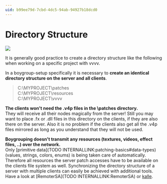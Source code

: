 ```yaml
---
uid: b99ee79d-7cbd-4dc5-94ab-94927b18dcd0
---
```


# Directory Structure

![](~/img/Boygrouping-ProjectFolder.png "")   




It is generally good practice to create a directory structure like the following when working on a specific project with vvvv.   

In a boygroup-setup specifically it is necessary to **create an identical directory structure on the server and all clients**.   

>C:\MYPROJECT\patches  
C:\MYPROJECT\resources  
C:\MYPROJECT\vvvv  

**The clients won't need the .v4p files in the \patches directory.**  
They will receive all their nodes magically from the server! Still you may want to place .fx or .dll files in this directory on the clients, if they are also there on the server. Also it is no problem if the clients also get all the .v4p files mirrored as long as you understand that they will not be used.  

**Boygrouping doesn't transmit any resources (textures, videos, effect files, ..) over the network.**   
Only [primitive data](TODO INTERNALLINK:patching-basics#data-types) (values, strings, colors, enums) is being taken care of automatically. Therefore all resources the server patch accesses have to be available on the clients file system as well. Synchronizing the directory structure of a server with multiple clients can easily be achieved with additional tools. Have a look at [RemoterSA](TODO INTERNALLINK:RemoterSA) or <span class="user"><a href="https://vvvv.org/users/kalle" class="extURL" target="_blank">kalle</a></span>.  


